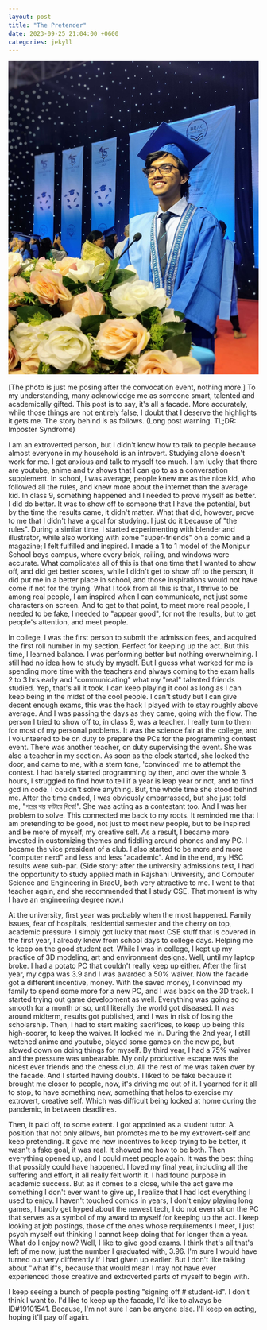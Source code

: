 ```yaml
---
layout: post
title: "The Pretender"
date: 2023-09-25 21:04:00 +0600
categories: jekyll
---
```


![Convocation Photo](./images/convocation.jpg)

[The photo is just me posing after the convocation event, nothing more.]
To my understanding, many acknowledge me as someone smart, talented and academically gifted. This post is to say, it's all a facade. More accurately, while those things are not entirely false, I doubt that I deserve the highlights it gets me. The story behind is as follows. (Long post warning. TL;DR: Imposter Syndrome)

I am an extroverted person, but I didn't know how to talk to people because almost everyone in my household is an introvert. Studying alone doesn't work for me. I get anxious and talk to myself too much. I am lucky that there are youtube, anime and tv shows that I can go to as a conversation supplement. In school, I was average, people knew me as the nice kid, who followed all the rules, and knew more about the internet than the average kid. In class 9, something happened and I needed to prove myself as better. I did do better. It was to show off to someone that I have the potential, but by the time the results came, it didn't matter. What that did, however, prove to me that I didn't have a goal for studying. I just do it because of "the rules". During a similar time, I started experimenting with blender and illustrator, while also working with some "super-friends" on a comic and a magazine; I felt fulfilled and inspired. I made a 1 to 1 model of the Monipur School boys campus, where every brick, railing, and windows were accurate. What complicates all of this is that one time that I wanted to show off, and did get better scores, while I didn't get to show off to the person, it did put me in a better place in school, and those inspirations would not have come if not for the trying. What I took from all this is that, I thrive to be among real people, I am inspired when I can communicate, not just some characters on screen. And to get to that point, to meet more real people, I needed to be fake, I needed to "appear good", for not the results, but to get people's attention, and meet people.

In college, I was the first person to submit the admission fees, and acquired the first roll number in my section. Perfect for keeping up the act. But this time, I learned balance. I was performing better but nothing overwhelming. I still had no idea how to study by myself. But I guess what worked for me is spending more time with the teachers and always coming to the exam halls 2 to 3 hrs early and "communicating" what my "real" talented friends studied. Yep, that's all it took. I can keep playing it cool as long as I can keep being in the midst of the cool people. I can't study but I can give decent enough exams, this was the hack I played with to stay roughly above average. And I was passing the days as they came, going with the flow.
The person I tried to show off to, in class 9, was a teacher. I really turn to them for most of my personal problems. It was the science fair at the college, and I volunteered to be on duty to prepare the PCs for the programming contest event. There was another teacher, on duty supervising the event. She was also a teacher in my section. As soon as the clock started, she locked the door, and came to me, with a stern tone, 'convinced' me to attempt the contest. I had barely started programming by then, and over the whole 3 hours, I struggled to find how to tell if a year is leap year or not, and to find gcd in code. I couldn't solve anything. But, the whole time she stood behind me. After the time ended, I was obviously embarrassed, but she just told me, "পরের বার ফাটায়ে দিবো!". She was acting as a contestant too. And I was her problem to solve. This connected me back to my roots. It reminded me that I am pretending to be good, not just to meet new people, but to be inspired and be more of myself, my creative self. As a result, I became more invested in customizing themes and fiddling around phones and my PC. I became the vice president of a club. I also started to be more and more "computer nerd" and less and less "academic". And in the end, my HSC results were sub-par. (Side story: after the university admissions test, I had the opportunity to study applied math in Rajshahi University, and Computer Science and Engineering in BracU, both very attractive to me. I went to that teacher again, and she recommended that I study CSE. That moment is why I have an engineering degree now.)

At the university, first year was probably when the most happened. Family issues, fear of hospitals, residential semester and the cherry on top, academic pressure. I simply got lucky that most CSE stuff that is covered in the first year, I already knew from school days to college days. Helping me to keep on the good student act. While I was in college, I kept up my practice of 3D modeling, art and environment designs. Well, until my laptop broke. I had a potato PC that couldn't really keep up either. After the first year, my cgpa was 3.9 and I was awarded a 50% waiver. Now the facade got a different incentive, money. With the saved money, I convinced my family to spend some more for a new PC, and I was back on the 3D track. I started trying out game development as well. Everything was going so smooth for a month or so, until literally the world got diseased. It was around midterm, results got published, and I was in risk of losing the scholarship. Then, I had to start making sacrifices, to keep up being this high-scorer, to keep the waiver. It locked me in. During the 2nd year, I still watched anime and youtube, played some games on the new pc, but slowed down on doing things for myself. By third year, I had a 75% waiver and the pressure was unbearable. My only productive escape was the nicest ever friends and the chess club. All the rest of me was taken over by the facade. And I started having doubts. I liked to be fake because it brought me closer to people, now, it's driving me out of it. I yearned for it all to stop, to have something new, something that helps to exercise my extrovert, creative self. Which was difficult being locked at home during the pandemic, in between deadlines.

Then, it paid off, to some extent. I got appointed as a student tutor. A position that not only allows, but promotes me to be my extrovert-self and keep pretending. It gave me new incentives to keep trying to be better, it wasn't a fake goal, it was real. It showed me how to be both. Then everything opened up, and I could meet people again. It was the best thing that possibly could have happened. I loved my final year, including all the suffering and effort, it all really felt worth it. I had found purpose in academic success. But as it comes to a close, while the act gave me something I don't ever want to give up, I realize that I had lost everything I used to enjoy. I haven't touched comics in years, I don't enjoy playing long games, I hardly get hyped about the newest tech, I do not even sit on the PC that serves as a symbol of my award to myself for keeping up the act. I keep looking at job postings, those of the ones whose requirements I meet, I just psych myself out thinking I cannot keep doing that for longer than a year. What do I enjoy now? Well, I like to give good exams. I think that's all that's left of me now, just the number I graduated with, 3.96. I'm sure I would have turned out very differently if I had given up earlier. But I don't like talking about "what if"s, because that would mean I may not have ever experienced those creative and extroverted parts of myself to begin with.

I keep seeing a bunch of people posting "signing off # student-id". I don't think I want to. I'd like to keep up the facade, I'd like to always be ID#19101541. Because, I'm not sure I can be anyone else. I'll keep on acting, hoping it'll pay off again.
